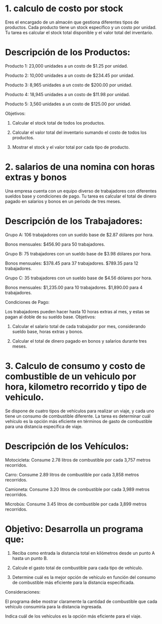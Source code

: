 
# 1. calculo de costo por stock

Eres el encargado de un almacén que gestiona diferentes tipos de productos. Cada producto tiene un stock específico y un costo por unidad. Tu tarea es calcular el stock total disponible y el valor total del inventario.

# Descripción de los Productos:

Producto 1: 23,000 unidades a un costo de $1.25 por unidad.

Producto 2: 10,000 unidades a un costo de $234.45 por unidad.

Producto 3: 8,965 unidades a un costo de $200.00 por unidad.

Producto 4: 18,945 unidades a un costo de $11.98 por unidad.

Producto 5: 3,560 unidades a un costo de $125.00 por unidad.

Objetivos:

1. Calcular el stock total de todos los productos.

2. Calcular el valor total del inventario sumando el costo de todos los productos.

3. Mostrar el stock y el valor total por cada tipo de producto.

# 2. salarios de una nomina con horas extras y bonos

Una empresa cuenta con un equipo diverso de trabajadores con diferentes sueldos base y condiciones de pago. Tu tarea es calcular el total de dinero pagado en salarios y bonos en un periodo de tres meses.

# Descripción de los Trabajadores:

Grupo A: 106 trabajadores con un sueldo base de $2.87 dólares por hora.

Bonos mensuales: $456.90 para 50 trabajadores.

Grupo B: 75 trabajadores con un sueldo base de $3.98 dólares por hora.

Bonos mensuales:
$378.45 para 37 trabajadores.
$789.35 para 12 trabajadores.

Grupo C: 35 trabajadores con un sueldo base de $4.56 dólares por hora.

Bonos mensuales:
$1,235.00 para 10 trabajadores.
$1,890.00 para 4 trabajadores.

Condiciones de Pago:

Los trabajadores pueden hacer hasta 10 horas extras al mes, y estas se pagan al doble de su sueldo base.
Objetivos:

1. Calcular el salario total de cada trabajador por mes, considerando sueldo base, horas extras y bonos.
  
2. Calcular el total de dinero pagado en bonos y salarios durante tres meses.

# 3. Calculo de consumo y costo de combustible de un vehiculo por hora, kilometro recorrido y tipo de vehiculo.

Se dispone de cuatro tipos de vehículos para realizar un viaje, y cada uno tiene un consumo de combustible diferente. La tarea es determinar cuál vehículo es la opción más eficiente en términos de gasto de combustible para una distancia específica de viaje.

# Descripción de los Vehículos:

Motocicleta: Consume 2.78 litros de combustible por cada 3,757 metros recorridos.

Carro: Consume 2.89 litros de combustible por cada 3,858 metros recorridos.

Camioneta: Consume 3.20 litros de combustible por cada 3,989 metros recorridos.

Microbús: Consume 3.45 litros de combustible por cada 3,899 metros recorridos.

# Objetivo: Desarrolla un programa que:

1. Reciba como entrada la distancia total en kilómetros desde un punto A hasta un punto B.

2. Calcule el gasto total de combustible para cada tipo de vehículo.

3. Determine cuál es la mejor opción de vehículo en función del consumo de combustible más eficiente para la distancia especificada.

Consideraciones:

El programa debe mostrar claramente la cantidad de combustible que cada vehículo consumiría para la distancia ingresada.

Indica cuál de los vehículos es la opción más eficiente para el viaje.